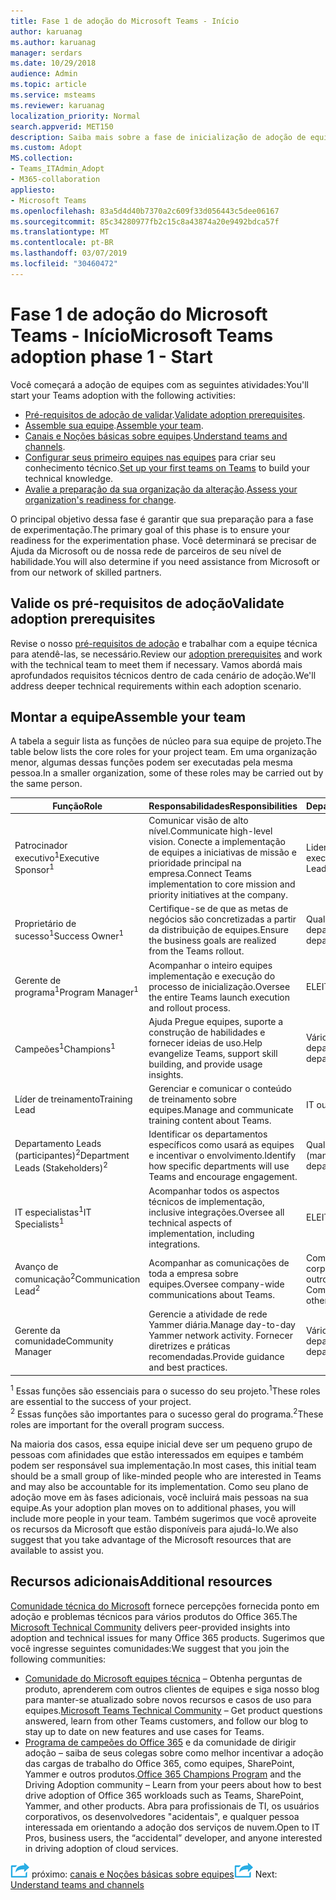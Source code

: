 ```yaml
---
title: Fase 1 de adoção do Microsoft Teams - Início
author: karuanag
ms.author: karuanag
manager: serdars
ms.date: 10/29/2018
audience: Admin
ms.topic: article
ms.service: msteams
ms.reviewer: karuanag
localization_priority: Normal
search.appverid: MET150
description: Saiba mais sobre a fase de inicialização de adoção de equipes.
ms.custom: Adopt
MS.collection:
- Teams_ITAdmin_Adopt
- M365-collaboration
appliesto:
- Microsoft Teams
ms.openlocfilehash: 83a5d4d40b7370a2c609f33d056443c5dee06167
ms.sourcegitcommit: 85c34280977fb2c15c8a43874a20e9492bdca57f
ms.translationtype: MT
ms.contentlocale: pt-BR
ms.lasthandoff: 03/07/2019
ms.locfileid: "30460472"
---
```

# <a name="microsoft-teams-adoption-phase-1---start"></a><span data-ttu-id="22ade-103">Fase 1 de adoção do Microsoft Teams - Início</span><span class="sxs-lookup"><span data-stu-id="22ade-103">Microsoft Teams adoption phase 1 - Start</span></span>

<span data-ttu-id="22ade-104">Você começará a adoção de equipes com as seguintes atividades:</span><span class="sxs-lookup"><span data-stu-id="22ade-104">You'll start your Teams adoption with the following activities:</span></span>

- <span data-ttu-id="22ade-105">[Pré-requisitos de adoção de validar](#validate-adoption-prerequisites).</span><span class="sxs-lookup"><span data-stu-id="22ade-105">[Validate adoption prerequisites](#validate-adoption-prerequisites).</span></span>
- <span data-ttu-id="22ade-106">[Assemble sua equipe](#assemble-your-team).</span><span class="sxs-lookup"><span data-stu-id="22ade-106">[Assemble your team](#assemble-your-team).</span></span>
- <span data-ttu-id="22ade-107">[Canais e Noções básicas sobre equipes](teams-adoption-understand-teams-and-channels.md).</span><span class="sxs-lookup"><span data-stu-id="22ade-107">[Understand teams and channels](teams-adoption-understand-teams-and-channels.md).</span></span>
- <span data-ttu-id="22ade-108">[Configurar seus primeiro equipes nas equipes](teams-adoption-your-first-teams.md) para criar seu conhecimento técnico.</span><span class="sxs-lookup"><span data-stu-id="22ade-108">[Set up your first teams on Teams](teams-adoption-your-first-teams.md) to build your technical knowledge.</span></span>
- <span data-ttu-id="22ade-109">[Avalie a preparação da sua organização da alteração](teams-adoption-assess-readiness.md).</span><span class="sxs-lookup"><span data-stu-id="22ade-109">[Assess your organization's readiness for change](teams-adoption-assess-readiness.md).</span></span>

<span data-ttu-id="22ade-110">O principal objetivo dessa fase é garantir que sua preparação para a fase de experimentação.</span><span class="sxs-lookup"><span data-stu-id="22ade-110">The primary goal of this phase is to ensure your readiness for the experimentation phase.</span></span> <span data-ttu-id="22ade-111">Você determinará se precisar de Ajuda da Microsoft ou de nossa rede de parceiros de seu nível de habilidade.</span><span class="sxs-lookup"><span data-stu-id="22ade-111">You will also determine if you need assistance from Microsoft or from our network of skilled partners.</span></span>  

## <a name="validate-adoption-prerequisites"></a><span data-ttu-id="22ade-112">Valide os pré-requisitos de adoção</span><span class="sxs-lookup"><span data-stu-id="22ade-112">Validate adoption prerequisites</span></span>

<span data-ttu-id="22ade-113">Revise o nosso [pré-requisitos de adoção](teams-adoption-get-started.md#adoption-prerequisites) e trabalhar com a equipe técnica para atendê-las, se necessário.</span><span class="sxs-lookup"><span data-stu-id="22ade-113">Review our [adoption prerequisites](teams-adoption-get-started.md#adoption-prerequisites) and work with the technical team to meet them if necessary.</span></span> <span data-ttu-id="22ade-114">Vamos abordá mais aprofundados requisitos técnicos dentro de cada cenário de adoção.</span><span class="sxs-lookup"><span data-stu-id="22ade-114">We'll address deeper technical requirements within each adoption scenario.</span></span>

## <a name="assemble-your-team"></a><span data-ttu-id="22ade-115">Montar a equipe</span><span class="sxs-lookup"><span data-stu-id="22ade-115">Assemble your team</span></span>

<span data-ttu-id="22ade-116">A tabela a seguir lista as funções de núcleo para sua equipe de projeto.</span><span class="sxs-lookup"><span data-stu-id="22ade-116">The table below lists the core roles for your project team.</span></span> <span data-ttu-id="22ade-117">Em uma organização menor, algumas dessas funções podem ser executadas pela mesma pessoa.</span><span class="sxs-lookup"><span data-stu-id="22ade-117">In a smaller organization, some of these roles may be carried out by the same person.</span></span>

| <span data-ttu-id="22ade-118">Função</span><span class="sxs-lookup"><span data-stu-id="22ade-118">Role</span></span> | <span data-ttu-id="22ade-119">Responsabilidades</span><span class="sxs-lookup"><span data-stu-id="22ade-119">Responsibilities</span></span> | <span data-ttu-id="22ade-120">Departamento</span><span class="sxs-lookup"><span data-stu-id="22ade-120">Department</span></span> |
| ---- | ---------------- | ---------- |
| <span data-ttu-id="22ade-121">Patrocinador executivo<sup>1</sup></span><span class="sxs-lookup"><span data-stu-id="22ade-121">Executive Sponsor<sup>1</sup></span></span> | <span data-ttu-id="22ade-122">Comunicar visão de alto nível.</span><span class="sxs-lookup"><span data-stu-id="22ade-122">Communicate high-level vision.</span></span> <span data-ttu-id="22ade-123">Conecte a implementação de equipes a iniciativas de missão e prioridade principal na empresa.</span><span class="sxs-lookup"><span data-stu-id="22ade-123">Connect Teams implementation to core mission and priority initiatives at the company.</span></span> | <span data-ttu-id="22ade-124">Liderança executiva</span><span class="sxs-lookup"><span data-stu-id="22ade-124">Executive Leadership</span></span> |
| <span data-ttu-id="22ade-125">Proprietário de sucesso<sup>1</sup></span><span class="sxs-lookup"><span data-stu-id="22ade-125">Success Owner<sup>1</sup></span></span> | <span data-ttu-id="22ade-126">Certifique-se de que as metas de negócios são concretizadas a partir da distribuição de equipes.</span><span class="sxs-lookup"><span data-stu-id="22ade-126">Ensure the business goals are realized from the Teams rollout.</span></span> | <span data-ttu-id="22ade-127">Qualquer departamento</span><span class="sxs-lookup"><span data-stu-id="22ade-127">Any department</span></span> |
| <span data-ttu-id="22ade-128">Gerente de programa<sup>1</sup></span><span class="sxs-lookup"><span data-stu-id="22ade-128">Program Manager<sup>1</sup></span></span> | <span data-ttu-id="22ade-129">Acompanhar o inteiro equipes implementação e execução do processo de inicialização.</span><span class="sxs-lookup"><span data-stu-id="22ade-129">Oversee the entire Teams launch execution and rollout process.</span></span> | <span data-ttu-id="22ade-130">ELE</span><span class="sxs-lookup"><span data-stu-id="22ade-130">IT</span></span> |
| <span data-ttu-id="22ade-131">Campeões<sup>1</sup></span><span class="sxs-lookup"><span data-stu-id="22ade-131">Champions<sup>1</sup></span></span> | <span data-ttu-id="22ade-132">Ajuda Pregue equipes, suporte a construção de habilidades e fornecer ideias de uso.</span><span class="sxs-lookup"><span data-stu-id="22ade-132">Help evangelize Teams, support skill building, and provide usage insights.</span></span> | <span data-ttu-id="22ade-133">Vários departamentos</span><span class="sxs-lookup"><span data-stu-id="22ade-133">Multiple departments</span></span> |
| <span data-ttu-id="22ade-134">Líder de treinamento</span><span class="sxs-lookup"><span data-stu-id="22ade-134">Training Lead</span></span> | <span data-ttu-id="22ade-135">Gerenciar e comunicar o conteúdo de treinamento sobre equipes.</span><span class="sxs-lookup"><span data-stu-id="22ade-135">Manage and communicate training content about Teams.</span></span> | <span data-ttu-id="22ade-136">IT ou outros</span><span class="sxs-lookup"><span data-stu-id="22ade-136">IT or other</span></span> |
| <span data-ttu-id="22ade-137">Departamento Leads (participantes)<sup>2</sup></span><span class="sxs-lookup"><span data-stu-id="22ade-137">Department Leads (Stakeholders)<sup>2</sup></span></span> | <span data-ttu-id="22ade-138">Identificar os departamentos específicos como usará as equipes e incentivar o envolvimento.</span><span class="sxs-lookup"><span data-stu-id="22ade-138">Identify how specific departments will use Teams and encourage engagement.</span></span> | <span data-ttu-id="22ade-139">Qualquer departamento (management)</span><span class="sxs-lookup"><span data-stu-id="22ade-139">Any department (management)</span></span> |
| <span data-ttu-id="22ade-140">IT especialistas<sup>1</sup></span><span class="sxs-lookup"><span data-stu-id="22ade-140">IT Specialists<sup>1</sup></span></span> | <span data-ttu-id="22ade-141">Acompanhar todos os aspectos técnicos de implementação, inclusive integrações.</span><span class="sxs-lookup"><span data-stu-id="22ade-141">Oversee all technical aspects of implementation, including integrations.</span></span> | <span data-ttu-id="22ade-142">ELE</span><span class="sxs-lookup"><span data-stu-id="22ade-142">IT</span></span> |
| <span data-ttu-id="22ade-143">Avanço de comunicação<sup>2</sup></span><span class="sxs-lookup"><span data-stu-id="22ade-143">Communication Lead<sup>2</sup></span></span> | <span data-ttu-id="22ade-144">Acompanhar as comunicações de toda a empresa sobre equipes.</span><span class="sxs-lookup"><span data-stu-id="22ade-144">Oversee company-wide communications about Teams.</span></span> | <span data-ttu-id="22ade-145">Comunicações corporativas, IT, ou outros</span><span class="sxs-lookup"><span data-stu-id="22ade-145">Corporate Communications, IT, or other</span></span> |
| <span data-ttu-id="22ade-146">Gerente da comunidade</span><span class="sxs-lookup"><span data-stu-id="22ade-146">Community Manager</span></span> | <span data-ttu-id="22ade-147">Gerencie a atividade de rede Yammer diária.</span><span class="sxs-lookup"><span data-stu-id="22ade-147">Manage day-to-day Yammer network activity.</span></span> <span data-ttu-id="22ade-148">Fornecer diretrizes e práticas recomendadas.</span><span class="sxs-lookup"><span data-stu-id="22ade-148">Provide guidance and best practices.</span></span> | <span data-ttu-id="22ade-149">Vários departamentos</span><span class="sxs-lookup"><span data-stu-id="22ade-149">Multiple departments</span></span> |

<span data-ttu-id="22ade-150"><sup>1</sup> Essas funções são essenciais para o sucesso do seu projeto.</span><span class="sxs-lookup"><span data-stu-id="22ade-150"><sup>1</sup>These roles are essential to the success of your project.</span></span></br>
<span data-ttu-id="22ade-151"><sup>2</sup> Essas funções são importantes para o sucesso geral do programa.</span><span class="sxs-lookup"><span data-stu-id="22ade-151"><sup>2</sup>These roles are important for the overall program success.</span></span>

<span data-ttu-id="22ade-152">Na maioria dos casos, essa equipe inicial deve ser um pequeno grupo de pessoas com afinidades que estão interessados em equipes e também podem ser responsável sua implementação.</span><span class="sxs-lookup"><span data-stu-id="22ade-152">In most cases, this initial team should be a small group of like-minded people who are interested in Teams and may also be accountable for its implementation.</span></span> <span data-ttu-id="22ade-153">Como seu plano de adoção move em às fases adicionais, você incluirá mais pessoas na sua equipe.</span><span class="sxs-lookup"><span data-stu-id="22ade-153">As your adoption plan moves on to additional phases, you will include more people in your team.</span></span> <span data-ttu-id="22ade-154">Também sugerimos que você aproveite os recursos da Microsoft que estão disponíveis para ajudá-lo.</span><span class="sxs-lookup"><span data-stu-id="22ade-154">We also suggest that you take advantage of the Microsoft resources that are available to assist you.</span></span> 

## <a name="additional-resources"></a><span data-ttu-id="22ade-155">Recursos adicionais</span><span class="sxs-lookup"><span data-stu-id="22ade-155">Additional resources</span></span>

<span data-ttu-id="22ade-156">[Comunidade técnica do Microsoft](https://aka.ms/TechCommunity) fornece percepções fornecida ponto em adoção e problemas técnicos para vários produtos do Office 365.</span><span class="sxs-lookup"><span data-stu-id="22ade-156">The [Microsoft Technical Community](https://aka.ms/TechCommunity) delivers peer-provided insights into adoption and technical issues for many Office 365 products.</span></span> <span data-ttu-id="22ade-157">Sugerimos que você ingresse seguintes comunidades:</span><span class="sxs-lookup"><span data-stu-id="22ade-157">We suggest that you join the following communities:</span></span>

- <span data-ttu-id="22ade-158">[Comunidade do Microsoft equipes técnica](https://aka.ms/TeamsCommunity) – Obtenha perguntas de produto, aprenderem com outros clientes de equipes e siga nosso blog para manter-se atualizado sobre novos recursos e casos de uso para equipes.</span><span class="sxs-lookup"><span data-stu-id="22ade-158">[Microsoft Teams Technical Community](https://aka.ms/TeamsCommunity) – Get product questions answered, learn from other Teams customers, and follow our blog to stay up to date on new features and use cases for Teams.</span></span> 
- <span data-ttu-id="22ade-159">[Programa de campeões do Office 365](https://aka.ms/O365Champions) e da comunidade de dirigir adoção – saiba de seus colegas sobre como melhor incentivar a adoção das cargas de trabalho do Office 365, como equipes, SharePoint, Yammer e outros produtos.</span><span class="sxs-lookup"><span data-stu-id="22ade-159">[Office 365 Champions Program](https://aka.ms/O365Champions) and the Driving Adoption community – Learn from your peers about how to best drive adoption of Office 365 workloads such as Teams, SharePoint, Yammer, and other products.</span></span> <span data-ttu-id="22ade-160">Abra para profissionais de TI, os usuários corporativos, os desenvolvedores "acidentais", e qualquer pessoa interessada em orientando a adoção dos serviços de nuvem.</span><span class="sxs-lookup"><span data-stu-id="22ade-160">Open to IT Pros, business users, the “accidental” developer, and anyone interested in driving adoption of cloud services.</span></span>  


<span data-ttu-id="22ade-161">![Ícone de etapas próximo](media/teams-adoption-next-icon.png) próximo: [canais e Noções básicas sobre equipes](teams-adoption-understand-teams-and-channels.md)</span><span class="sxs-lookup"><span data-stu-id="22ade-161">![Next Steps icon](media/teams-adoption-next-icon.png) Next: [Understand teams and channels](teams-adoption-understand-teams-and-channels.md)</span></span>
